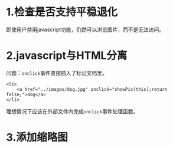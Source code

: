 # 1.检查是否支持平稳退化

即使用户禁用javascript功能，仍然可以浏览图片，而不是无法访问。

# 2.javascript与HTML分离

问题：`onclick`事件直接插入了标记文档里。

```
<li>
	<a href="../images/dog.jpg" onclick="showPic(this);return false;">dog</a>
</li>
```

理想情况下应该在外部文件内完成`onclick`事件处理函数。

# 3.添加缩略图